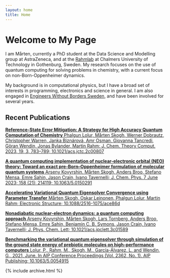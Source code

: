 ```yaml
---
layout: home
title: Home
---
```


# Welcome to My Page

I am Mårten, currently a PhD student at the Data Science and Modelling group at AstraZeneca, and at the [Rahmlab](https://rahmlab.com/) at Chalmers University of Technology in Gothenburg, Sweden. My research focuses on the use of quantum computing for solving problems in chemistry, with a current focus on non-Born-Oppenheimer dynamics.

My background is in computational physics, but I have a broad set of interests in programming, electronics and science in general. I am also engaged in [Engineers Without Borders Sweden](https://ewb-swe.org), and have been involved for several years.


## Recent Publications
[__Reference-State Error Mitigation: A Strategy for High Accuracy Quantum Computation of Chemistry__
Phalgun Lolur, Mårten Skogh, Werner Dobrautz, Christopher Warren, Janka Biznárová, Amr Osman, Giovanna Tancredi, Göran Wendin, Jonas Bylander, Martin Rahm; J. Chem. Theory Comput. 2023, 19, 3, 783–789; 10.1021/acs.jctc.2c00807](https://doi.org/10.1021/acs.jctc.2c00807)

[__A quantum computing implementation of nuclear-electronic orbital (NEO) theory: Toward an exact pre-Born–Oppenheimer formulation of molecular quantum systems__
Arseny Kovyrshin, Mårten Skogh, Anders Broo, Stefano Mensa, Emre Sahin, Jason Crain, Ivano Tavernelli; J. Chem. Phys. 7 June 2023; 158 (21): 214119; 10.1063/5.0150291](https://doi.org/10.1063/5.0150291)

[__Accelerating Variational Quantum Eigensolver Convergence using Parameter Transfer__
Mårten Skogh, Oskar Leinonen, Phalgun Lolur, Martin Rahm; Electronic Structure; 10.1088/2516-1075/ace86d](https://doi.org/10.1088/2516-1075/ace86d)

[__Nonadiabatic nuclear-electron dynamics: a quantum computing approach__
Arseny Kovyrshin, Mårten Skogh, Lars Tornberg, Anders Broo, Stefano Mensa, Emre Sahin, Benjamin C. B. Symons, Jason Crain, Ivano Tavernelli; J. Phys. Chem. Lett; 10.1021/acs.jpclett.3c01589](https://doi.org/10.1021/acs.jpclett.3c01589)

[__Benchmarking the variational quantum eigensolver through simulation of the ground state energy of prebiotic molecules on high-performance computers__
Lolur, P., Rahm, M., Skogh, M., García-Álvarez, L. and Wendin, G., 2021, June. In AIP Conference Proceedings (Vol. 2362, No. 1). AIP Publishing; 10.1063/5.0054915](https://doi.org/10.1063/5.0054915)


{% include archive.html %}

